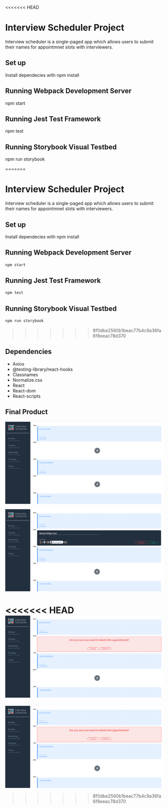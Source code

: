 <<<<<<< HEAD

# Interview Scheduler Project

Interview scheduler is a single-paged app which allows users to submit their names for appointmnet slots with interviewers.

## Set up
 Install dependecies with npm install

## Running Webpack Development Server
npm start


## Running Jest Test Framework
npm test

## Running Storybook Visual Testbed
npm run storybook

=======
# Interview Scheduler Project

Interview scheduler is a single-paged app which allows users to submit their names for appointmnet slots with interviewers.

## Set up
 Install dependecies with npm install

## Running Webpack Development Server
```sh
npm start
```
## Running Jest Test Framework
```sh
npm test
```
## Running Storybook Visual Testbed
```sh 
npm run storybook
```
>>>>>>> 8f0dbe2560b1beac77b4c9a36fa6f8eeac78d370
## Dependencies

- Axios
- @testing-library/react-hooks
- Classnames
- Normalize.css
- React
- React-dom
- React-scripts

## Final Product

!["Main page of app"](https://github.com/rphillipsosei/scheduler/blob/master/docs/home.png)

!["Adding of student name for appointment slot"](https://github.com/rphillipsosei/scheduler/blob/master/docs/schedule-appt.png)

<<<<<<< HEAD
!["Confirmation page before deletion"](https://github.com/rphillipsosei/scheduler/blob/master/docs/delete-appt.png)
=======
!["Confirmation page before deletion"](https://github.com/rphillipsosei/scheduler/blob/master/docs/delete-appt.png)
>>>>>>> 8f0dbe2560b1beac77b4c9a36fa6f8eeac78d370
